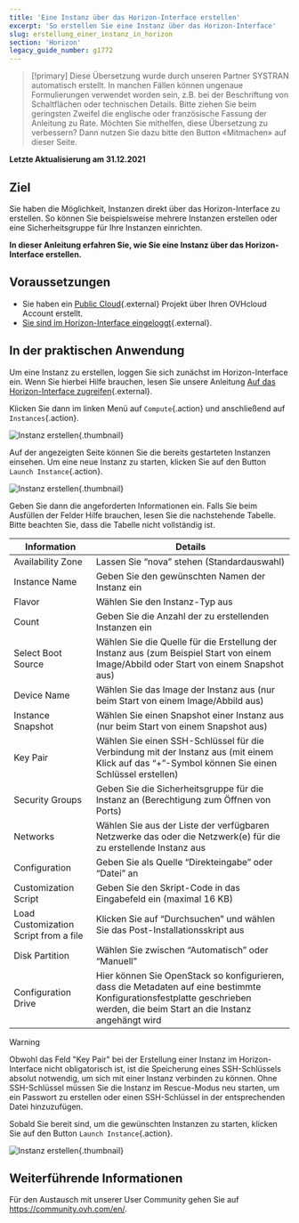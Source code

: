 ```yaml
---
title: 'Eine Instanz über das Horizon-Interface erstellen'
excerpt: 'So erstellen Sie eine Instanz über das Horizon-Interface'
slug: erstellung_einer_instanz_in_horizon
section: 'Horizon'
legacy_guide_number: g1772
---
```


> [!primary]
> Diese Übersetzung wurde durch unseren Partner SYSTRAN automatisch erstellt. In manchen Fällen können ungenaue Formulierungen verwendet worden sein, z.B. bei der Beschriftung von Schaltflächen oder technischen Details. Bitte ziehen Sie beim geringsten Zweifel die englische oder französische Fassung der Anleitung zu Rate. Möchten Sie mithelfen, diese Übersetzung zu verbessern? Dann nutzen Sie dazu bitte den Button «Mitmachen» auf dieser Seite.
>

**Letzte Aktualisierung am 31.12.2021**

## Ziel

Sie haben die Möglichkeit, Instanzen direkt über das Horizon-Interface zu erstellen. So können Sie beispielsweise mehrere Instanzen erstellen oder eine Sicherheitsgruppe für Ihre Instanzen einrichten.

**In dieser Anleitung erfahren Sie, wie Sie eine Instanz über das Horizon-Interface erstellen.**

## Voraussetzungen

- Sie haben ein [Public Cloud](https://www.ovhcloud.com/de/public-cloud/){.external} Projekt über Ihren OVHcloud Account erstellt.
- [Sie sind im Horizon-Interface eingeloggt](../erstellung_eines_zugangs_zu_horizon/){.external}. 

## In der praktischen Anwendung

Um eine Instanz zu erstellen, loggen Sie sich zunächst im Horizon-Interface ein. Wenn Sie hierbei Hilfe brauchen, lesen Sie unsere Anleitung [Auf das Horizon-Interface zugreifen](../erstellung_eines_zugangs_zu_horizon/){.external}.

Klicken Sie dann im linken Menü auf `Compute`{.action} und anschließend auf `Instances`{.action}.

![Instanz erstellen](images/create-instance-step1.png){.thumbnail}

Auf der angezeigten Seite können Sie die bereits gestarteten Instanzen einsehen. Um eine neue Instanz zu starten, klicken Sie auf den Button `Launch Instance`{.action}.

![Instanz erstellen](images/create-instance-step2.png){.thumbnail}

Geben Sie dann die angeforderten Informationen ein. Falls Sie beim Ausfüllen der Felder Hilfe brauchen, lesen Sie die nachstehende Tabelle. Bitte beachten Sie, dass die Tabelle nicht vollständig ist. 

|Information|Details|
|---|---|
|Availability Zone|Lassen Sie “nova” stehen (Standardauswahl)|
|Instance Name|Geben Sie den gewünschten Namen der Instanz ein|
|Flavor|Wählen Sie den Instanz-Typ aus|
|Count|Geben Sie die Anzahl der zu erstellenden Instanzen ein|
|Select Boot Source|Wählen Sie die Quelle für die Erstellung der Instanz aus (zum Beispiel Start von einem Image/Abbild oder Start von einem Snapshot aus)|
|Device Name|Wählen Sie das Image der Instanz aus (nur beim Start von einem Image/Abbild aus)|
|Instance Snapshot|Wählen Sie einen Snapshot einer Instanz aus (nur beim Start von einem Snapshot aus)|
|Key Pair|Wählen Sie einen SSH-Schlüssel für die Verbindung mit der Instanz aus (mit einem Klick auf das “+”-Symbol können Sie einen Schlüssel erstellen)|
|Security Groups|Geben Sie die Sicherheitsgruppe für die Instanz an (Berechtigung zum Öffnen von Ports)|
|Networks|Wählen Sie aus der Liste der verfügbaren Netzwerke das oder die Netzwerk(e) für die zu erstellende Instanz aus|
|Configuration|Geben Sie als Quelle “Direkteingabe” oder “Datei” an|
|Customization Script|Geben Sie den Skript-Code in das Eingabefeld ein (maximal 16 KB)|
|Load Customization Script from a file|Klicken Sie auf “Durchsuchen” und wählen Sie das Post-Installationsskript aus|
|Disk Partition|Wählen Sie zwischen “Automatisch” oder “Manuell”|
|Configuration Drive|Hier können Sie OpenStack so konfigurieren, dass die Metadaten auf eine bestimmte Konfigurationsfestplatte geschrieben werden, die beim Start an die Instanz angehängt wird|

> [!warning] 
>
> Obwohl das Feld "Key Pair" bei der Erstellung einer Instanz im Horizon-Interface nicht obligatorisch ist, ist die Speicherung eines SSH-Schlüssels absolut notwendig, um sich mit einer Instanz verbinden zu können. Ohne SSH-Schlüssel müssen Sie die Instanz im Rescue-Modus neu starten, um ein Passwort zu erstellen oder einen SSH-Schlüssel in der entsprechenden Datei hinzuzufügen.
>

Sobald Sie bereit sind, um die gewünschten Instanzen zu starten, klicken Sie auf den Button `Launch Instance`{.action}.

![Instanz erstellen](images/create-instance-step3.png){.thumbnail}

## Weiterführende Informationen

Für den Austausch mit unserer User Community gehen Sie auf <https://community.ovh.com/en/>.
